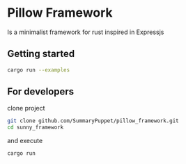 # Pillow Framework

Is a minimalist framework for rust inspired in Expressjs

## Getting started

```bash
cargo run --examples
```

## For developers

clone project

```bash
git clone github.com/SummaryPuppet/pillow_framework.git
cd sunny_framework
```

and execute

```bash
cargo run
```
